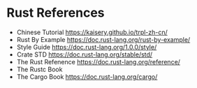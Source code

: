 Rust References
===============

- Chinese Tutorial https://kaisery.github.io/trpl-zh-cn/
- Rust By Example https://doc.rust-lang.org/rust-by-example/
- Style Guide https://doc.rust-lang.org/1.0.0/style/
- Crate STD https://doc.rust-lang.org/stable/std/
- The Rust Refenence https://doc.rust-lang.org/reference/
- The Rustc Book
- The Cargo Book https://doc.rust-lang.org/cargo/
